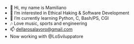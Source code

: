 - 👋 Hi, my name is Mamiliano
- 👀 I’m interested in Ethical Haking & Software Development
- 🌱 I’m currently learning Python, C, Bash/PS, CGI
- 🎶 Love music, sports and engineering
- 📫 dellarosalavoro@gmail.com
- Now working with @LoSviluppatore

<!---
R3DB0ii/R3DB0ii is a ✨ special ✨ repository because its `README.md` (this file) appears on your GitHub profile.
You can click the Preview link to take a look at your changes.
--->
